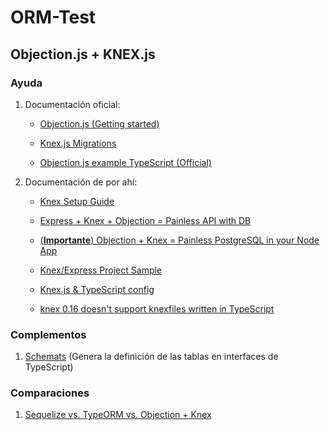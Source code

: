 # ORM-Test

## Objection.js + KNEX.js

### Ayuda

1. Documentación oficial:

    * [Objection.js (Getting started)](https://vincit.github.io/objection.js/guide/getting-started.html)

    * [Knex.js Migrations](http://knexjs.org/#Migrations-CLI)
    
    * [Objection.js example TypeScript (Official)](https://github.com/Vincit/objection.js/blob/master/examples/koa-ts/app.ts)

2. Documentación de por ahí:

    * [Knex Setup Guide](https://gist.github.com/NigelEarle/80150ff1c50031e59b872baf0e474977)

    * [Express + Knex + Objection = Painless API with DB](https://itnext.io/express-knex-objection-painless-api-with-db-74512c484f0c)

    * [(**Importante**) Objection + Knex = Painless PostgreSQL in your Node App](https://dev.to/aspittel/objection--knex--painless-postgresql-in-your-node-app--6n6)

    * [Knex/Express Project Sample](https://github.com/robmclarty/knex-express-project-sample)

    * [Knex.js & TypeScript config](https://gist.github.com/tukkajukka/9893e5f111862d06044b73fa944a8741)

    * [knex 0.16 doesn't support knexfiles written in TypeScript](https://github.com/knex/knex/issues/2998)

### Complementos

1. [Schemats](https://github.com/SweetIQ/schemats) (Genera la definición de las tablas en interfaces de TypeScript)

### Comparaciones

1. [Sequelize vs. TypeORM vs. Objection + Knex](https://www.velotio.com/engineering-blog/simplified-querying-in-nodejs)